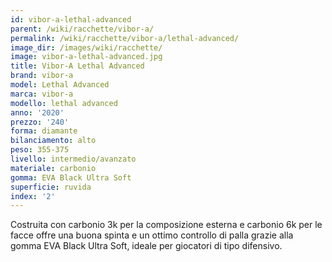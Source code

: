 ```yaml
---
id: vibor-a-lethal-advanced
parent: /wiki/racchette/vibor-a/
permalink: /wiki/racchette/vibor-a/lethal-advanced/
image_dir: /images/wiki/racchette/
image: vibor-a-lethal-advanced.jpg
title: Vibor-A Lethal Advanced
brand: vibor-a
model: Lethal Advanced
marca: vibor-a
modello: lethal advanced
anno: '2020'
prezzo: '240'
forma: diamante
bilanciamento: alto
peso: 355-375
livello: intermedio/avanzato
materiale: carbonio
gomma: EVA Black Ultra Soft
superficie: ruvida
index: '2'
---
```

Costruita con carbonio 3k per la composizione esterna e carbonio 6k per le facce offre una buona spinta e un ottimo controllo di palla grazie alla gomma EVA Black Ultra Soft, ideale per giocatori di tipo difensivo.